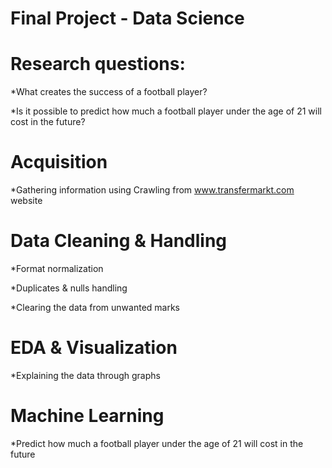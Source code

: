 # Final Project - Data Science

# Research questions: 
*What creates the success of a football player?

*Is it possible to predict how much a football player under the age of 21 will cost in the future?


# Acquisition
*Gathering information using Crawling from www.transfermarkt.com website

# Data Cleaning & Handling
*Format normalization

*Duplicates & nulls handling

*Clearing the data from unwanted marks

# EDA & Visualization
*Explaining the data through graphs

# Machine Learning
*Predict how much a football player under the age of 21 will cost in the future
